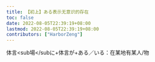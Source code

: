 ```yaml
---
title: 【初上】ある表示无意识的存在
toc: false
date: 2022-08-05T22:39:19+08:00
lastmod: 2022-08-05T22:39:19+08:00
contributors: ["HarborZeng"]
---
```


体言<sub場</subに+体言が+ある／いる：在某地有某人/物


